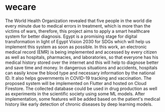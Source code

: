 # wecare
The World Health Organization revealed that five people in the world die every minute due to medical errors in treatment,  which is more than the victims of wars, therefore, this project aims to apply a smart healthcare system for better diagnosis. Egypt is a promising stage for digital transformation in light of Egypt Vision 2030 for SDGs which will help us implement this system as soon as possible. In this work, an electronic medical record (EMR) is being implemented and accessed by every citizen as well as hospitals, pharmacies, and laboratories, so that everyone has his medical history stored over the internet and this will help to diagnose better and save time and money. In dangerous situations and accidents, hospitals can easily know the blood type and necessary information by the national ID. It also helps governments in COVID-19 tracking and vaccination. The proposed system will be implemented on Flutter and hosted on Cloud Firestore. The collected database could be used in drug production as well as experiments in the scientific society using some ML models. After implementation, some features will be added based on the patient's medical history like early detection of chronic diseases by deep learning models. 
